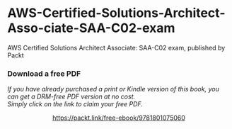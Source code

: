 # AWS-Certified-Solutions-Architect-Asso-ciate-SAA-C02-exam
AWS Certified Solutions Architect Associate: SAA-C02 exam, published by Packt
### Download a free PDF

 <i>If you have already purchased a print or Kindle version of this book, you can get a DRM-free PDF version at no cost.<br>Simply click on the link to claim your free PDF.</i>
<p align="center"> <a href="https://packt.link/free-ebook/9781801075060">https://packt.link/free-ebook/9781801075060 </a> </p>